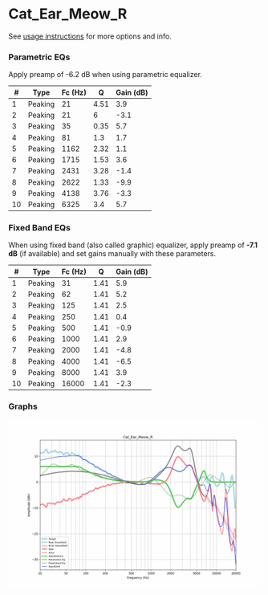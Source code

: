 # Cat_Ear_Meow_R
See [usage instructions](https://github.com/jaakkopasanen/AutoEq#usage) for more options and info.

### Parametric EQs
Apply preamp of -6.2 dB when using parametric equalizer.

|   # | Type    |   Fc (Hz) |    Q |   Gain (dB) |
|-----|---------|-----------|------|-------------|
|   1 | Peaking |        21 | 4.51 |         3.9 |
|   2 | Peaking |        21 | 6    |        -3.1 |
|   3 | Peaking |        35 | 0.35 |         5.7 |
|   4 | Peaking |        81 | 1.3  |         1.7 |
|   5 | Peaking |      1162 | 2.32 |         1.1 |
|   6 | Peaking |      1715 | 1.53 |         3.6 |
|   7 | Peaking |      2431 | 3.28 |        -1.4 |
|   8 | Peaking |      2622 | 1.33 |        -9.9 |
|   9 | Peaking |      4138 | 3.76 |        -3.3 |
|  10 | Peaking |      6325 | 3.4  |         5.7 |

### Fixed Band EQs
When using fixed band (also called graphic) equalizer, apply preamp of **-7.1 dB** (if available) and set gains manually with these parameters.

|   # | Type    |   Fc (Hz) |    Q |   Gain (dB) |
|-----|---------|-----------|------|-------------|
|   1 | Peaking |        31 | 1.41 |         5.9 |
|   2 | Peaking |        62 | 1.41 |         5.2 |
|   3 | Peaking |       125 | 1.41 |         2.5 |
|   4 | Peaking |       250 | 1.41 |         0.4 |
|   5 | Peaking |       500 | 1.41 |        -0.9 |
|   6 | Peaking |      1000 | 1.41 |         2.9 |
|   7 | Peaking |      2000 | 1.41 |        -4.8 |
|   8 | Peaking |      4000 | 1.41 |        -6.5 |
|   9 | Peaking |      8000 | 1.41 |         3.9 |
|  10 | Peaking |     16000 | 1.41 |        -2.3 |

### Graphs
![](./Cat_Ear_Meow_R.png)
